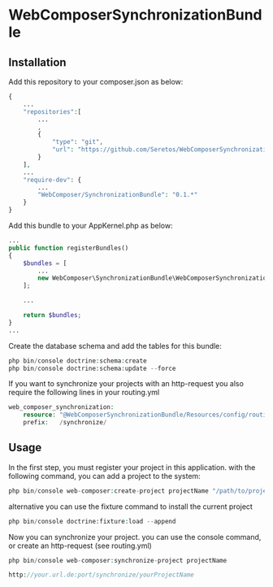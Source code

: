 WebComposerSynchronizationBundle
================================

Installation
------------

Add this repository to your composer.json as below:

```php
{
    ...
    "repositories":[
        ...
        ,
        {
            "type": "git",
            "url": "https://github.com/Seretos/WebComposerSynchronizationBundle"
        }
    ],
    ...
    "require-dev": {
        ...
        "WebComposer/SynchronizationBundle": "0.1.*"
    }
}
```

Add this bundle to your AppKernel.php as below:

```php
...
public function registerBundles()
{
    $bundles = [
        ...
        new WebComposer\SynchronizationBundle\WebComposerSynchronizationBundle(),
    ];

    ...

    return $bundles;
}
...
```

Create the database schema and add the tables for this bundle:

```php
php bin/console doctrine:schema:create
php bin/console doctrine:schema:update --force
```

If you want to synchronize your projects with an http-request you also
require the following lines in your routing.yml

```php
web_composer_synchronization:
    resource: "@WebComposerSynchronizationBundle/Resources/config/routing.yml"
    prefix:   /synchronize/
```

Usage
-----

In the first step, you must register your project in this application.
with the following command, you can add a project to the system:

```php
php bin/console web-composer:create-project projectName "/path/to/project"
```

alternative you can use the fixture command to install the current project

```php
php bin/console doctrine:fixture:load --append
```

Now you can synchronize your project. you can use the console command, or create an http-request (see routing.yml)

```php
php bin/console web-composer:synchronize-project projectName
```

```php
http://your.url.de:port/synchronize/yourProjectName
```